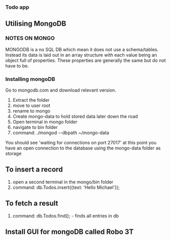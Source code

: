 
### Todo app

## Utilising MongoDB


### NOTES ON MONGO

MONGODB is a no SQL DB which mean it does not use a schema/tables. Instead its data is laid out in an array structure with each value being an object full of properties. These properties are generally the same but do not have to be.


### Installing mongoDB

Go to mongodb.com and download relevant version.

1. Extract the folder
2. move to user root
3. rename to mongo
4. Create mongo-data to hold stored data later down the road
5. Open terminal in mongo folder 
6. navigate to bin folder
7. command:  ./mongod --dbpath ~/mongo-data

You should see 'waiting for connections on port 27017' at this point you have an open connection to the database using the mongo-data folder as storage

## To insert a record

1. open a second terminal in the mongo/bin folder
2. command: db.Todos.insert({text: 'Hello Michael'});

## To fetch a result

1. command: db.Todos.find(); - finds all entries in db

## Install GUI for mongoDB called Robo 3T